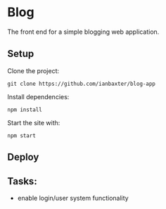 # Blog

The front end for a simple blogging web application.

## Setup

Clone the project: 
```
git clone https://github.com/ianbaxter/blog-app
```

Install dependencies:
```
npm install
```

Start the site with:
```
npm start
```

## Deploy




## Tasks:

  - enable login/user system functionality
